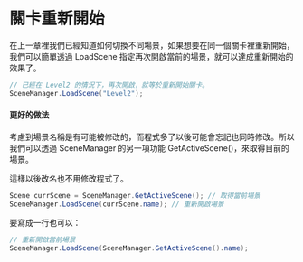 # 關卡重新開始
在上一章裡我們已經知道如何切換不同場景，如果想要在同一個關卡裡重新開始，我們可以簡單透過 LoadScene 指定再次開啟當前的場景，就可以達成重新開始的效果了。
```csharp
// 已經在 Level2 的情況下，再次開啟，就等於重新開始關卡。
SceneManager.LoadScene("Level2");
```

#### 更好的做法
考慮到場景名稱是有可能被修改的，而程式多了以後可能會忘記也同時修改。所以我們可以透過 SceneManager 的另一項功能 GetActiveScene()，來取得目前的場景。

這樣以後改名也不用修改程式了。
```csharp
Scene currScene = SceneManager.GetActiveScene(); // 取得當前場景
SceneManager.LoadScene(currScene.name); // 重新開啟場景
```
要寫成一行也可以：
```csharp
// 重新開啟當前場景
SceneManager.LoadScene(SceneManager.GetActiveScene().name);
```